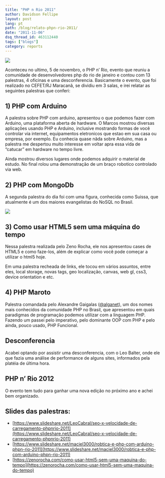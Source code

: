 ```yaml
---
title: "PHP n Rio 2011"
author: Davidson Fellipe
layout: post
lang: pt
path: /blog/relato-phpn-rio-2011/
date: "2011-11-06"
dsq_thread_id: 463112440
tags: ["blogs"]
category: reports
---
```


![](/img-posts//DSCF0003.jpg)

Aconteceu no ultimo, 5 de novembro, o PHP n’ Rio, evento que reuniu a comunidade de desenvolvedores php do rio de janeiro e contou com 13 palestras, 4 oficinas e uma desconferencia. Basicamente o evento, que foi realizado no CEFET/RJ Maracanã, se dividiu em 3 salas, e irei relatar as seguintes palestras que conferi:

## 1) PHP com Arduino

A palestra sobre PHP com arduino, apresentou o que podemos fazer com Arduino, uma plataforma aberta de hardware. O Marcos mostrou diversas aplicações usando PHP e Arduino, inclusive mostrando formas de você controlar via internet, equipamentos eletronicos que estao em sua casa ou empresa, por exemplo. Eu conhecia quase nãda sobre Arduino, mas a palestra me despertou muito interesse em voltar apra essa vida de “catucar” em hardware no tempo livre.

Ainda mostrou diversos lugares onde podemos adquirir o material de estudo. No final rolou uma demonstração de um braço robotico controlado via web.

## 2) PHP com MongoDb

A segunda palestra do dia foi com uma figura, conhecida como Suissa, que atualmente é um dos maiores evangelistas do NoSQL no Brasil.

![](/img-posts/DSCF0005.jpg)

## 3) Como usar HTML5 sem uma máquina do tempo

Nessa palestra realizada pelo Zeno Rocha, ele nos apresentou cases de HTML5 e como faze-los, além de explicar como você pode começar a utilizar o html5 hoje.

Em uma palestra recheada de links, ele tocou em vários assuntos, entre eles, local storage, novas tags, geo localização, canvas, web gl, css3, device orientation e etc.

## 4) PHP Maroto

Palestra comandada pelo Alexandre Gaigalas ([@alganet][3]), um dos nomes mais conhecidos da comunidade PHP no Brasil, que apresentou em quais paradigmas de programação podemos utilizar com a linguagem PHP. Fazendo um passei pelo imperativo, pelo dominante OOP com PHP e pelo ainda, pouco usado, PHP Funcional.

[3]: https://github.com/alganet

## Desconferencia

Acabei optando por assistir uma desconferencia, com o Leo Balter, onde ele que fazia uma análise de performance de alguns sites, informados pela platéia de última hora.

## PHP n’ Rio 2012

O evento tem tudo para ganhar uma nova edição no próximo ano e achei bem organizado.

## Slides das palestras:

- [https://www.slideshare.net/LeoCabral/seo-x-velocidade-de-carregamento-phpnrio-2011](https://www.slideshare.net/LeoCabral/seo-x-velocidade-de-carregamento-phpnrio-2011)
- [https://www.slideshare.net/maciel3000/robtica-e-php-com-arduino-phpn-rio-2011](https://www.slideshare.net/maciel3000/robtica-e-php-com-arduino-phpn-rio-2011)
- [https://zenorocha.com/como-usar-html5-sem-uma-maquina-do-tempo](https://zenorocha.com/como-usar-html5-sem-uma-maquina-do-tempo)
